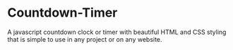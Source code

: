 # Countdown-Timer
A javascript countdown clock or timer with beautiful HTML and CSS styling that is simple to use in any project or on any website.

